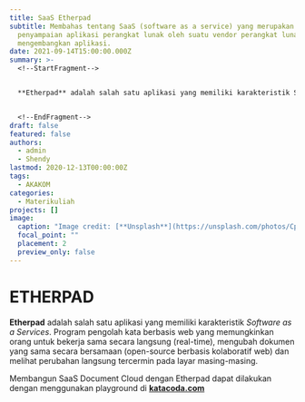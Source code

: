```yaml
---
title: SaaS Etherpad
subtitle: Membahas tentang SaaS (software as a service) yang merupakan model
  penyampaian aplikasi perangkat lunak oleh suatu vendor perangkat lunak yang
  mengembangkan aplikasi.
date: 2021-09-14T15:00:00.000Z
summary: >-
  <!--StartFragment-->


  **Etherpad** adalah salah satu aplikasi yang memiliki karakteristik Software as a Services, dimana pengguna dapat menggunakan aplikasi secara realtime dan dapat berkolaborasi bersama pengguna lain.


  <!--EndFragment-->
draft: false
featured: false
authors:
  - admin
  - Shendy
lastmod: 2020-12-13T00:00:00Z
tags:
  - AKAKOM
categories:
  - Materikuliah
projects: []
image:
  caption: "Image credit: [**Unsplash**](https://unsplash.com/photos/CpkOjOcXdUY)"
  focal_point: ""
  placement: 2
  preview_only: false
---
```

# ETHERPAD

**Etherpad** adalah salah satu aplikasi yang memiliki karakteristik *Software as a Services*. Program pengolah kata berbasis web yang memungkinkan orang untuk bekerja sama secara langsung (real-time), mengubah dokumen yang sama secara bersamaan (open-source berbasis kolaboratif web) dan melihat perubahan langsung tercermin pada layar masing-masing. <!--StartFragment-->

<!--EndFragment-->

<!--StartFragment-->

Membangun SaaS Document Cloud dengan Etherpad dapat dilakukan dengan menggunakan playground di [](katacoda.com)**[katacoda.com](katacoda.com)**

<!--EndFragment-->